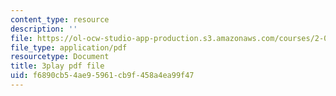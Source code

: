 ```yaml
---
content_type: resource
description: ''
file: https://ol-ocw-studio-app-production.s3.amazonaws.com/courses/2-003sc-engineering-dynamics-fall-2011/f6890cb54ae95961cb9f458a4ea99f47_cd8lDtAtJbE.pdf
file_type: application/pdf
resourcetype: Document
title: 3play pdf file
uid: f6890cb5-4ae9-5961-cb9f-458a4ea99f47
---
```

